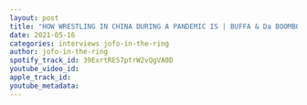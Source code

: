 ```yaml
---
layout: post
title: "HOW WRESTLING IN CHINA DURING A PANDEMIC IS | BUFFA & Da BOOMBOX INTERVIEW | JOFO IN THE RING #54"
date: 2021-05-16
categories: interviews jofo-in-the-ring
author: jofo-in-the-ring
spotify_track_id: 39ExrtRE57ptrW2vQgVA0D
youtube_video_id: 
apple_track_id: 
youtube_metadata: 
---
```

